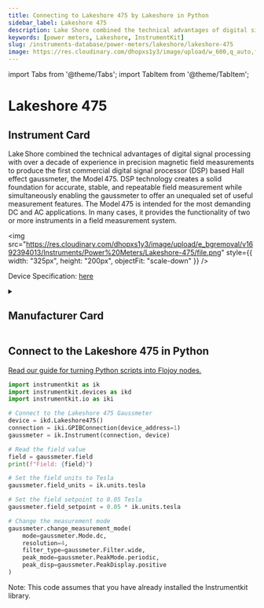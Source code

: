 ```yaml
---
title: Connecting to Lakeshore 475 by Lakeshore in Python
sidebar_label: Lakeshore 475
description: Lake Shore combined the technical advantages of digital signal processing with over a decade of experience in precision magnetic field measurements to produce the first commercial digital signal processor (DSP) based Hall effect gaussmeter, the Model 475. DSP technology creates a solid foundation for accurate, stable, and repeatable field measurement while simultaneously enabling the gaussmeter to offer an unequaled set of useful measurement features. The Model 475 is intended for the most demanding DC and AC applications. In many cases, it provides the functionality of two or more instruments in a field measurement system.
keywords: [power meters, Lakeshore, InstrumentKit]
slug: /instruments-database/power-meters/lakeshore/lakeshore-475
image: https://res.cloudinary.com/dhopxs1y3/image/upload/w_600,q_auto,f_auto/e_bgremoval/v1692394013/Instruments/Power%20Meters/Lakeshore-475/file.jpg
---
```


import Tabs from '@theme/Tabs';
import TabItem from '@theme/TabItem';

# Lakeshore 475

## Instrument Card

<div className="flex">

<div>

Lake Shore combined the technical advantages of digital signal processing with over a decade of experience in precision magnetic field measurements to produce the first commercial digital signal processor (DSP) based Hall effect gaussmeter, the Model 475. DSP technology creates a solid foundation for accurate, stable, and repeatable field measurement while simultaneously enabling the gaussmeter to offer an unequaled set of useful measurement features. The Model 475 is intended for the most demanding DC and AC applications. In many cases, it provides the functionality of two or more instruments in a field measurement system.

</div>

<img src="https://res.cloudinary.com/dhopxs1y3/image/upload/e_bgremoval/v1692394013/Instruments/Power%20Meters/Lakeshore-475/file.png" style={{ width: "325px", height: "200px", objectFit: "scale-down" }} />

</div>

<div className="flex text-center">

<p>Device Specification: <a target="\_blank" href="https://www.optixs.cz/data/ke-stazeni/475_dsp_gaussmeter-d879.pdf">here</a></p>

</div>

<details style={{ marginTop: "15px"}}>
<summary><h2>Manufacturer Card</h2></summary>

<img src="https://res.cloudinary.com/dhopxs1y3/image/upload/v1692813206/Instruments/Vendor%20Logos/Lakeshore_Cryotronics.png" style={{ width: "100%", height: "170px",objectFit: "scale-down" }} />

Supporting advanced scientific research, Lake Shore is a leading global innovator in measurement and control solutions.

<ul>
  <li>Headquarters: Westerville, Ohio, USA</li>
  <li>Yearly Revenue (millions, USD): 21.4</li>
  <li>Vendor Website: <a href="https://www.lakeshore.com/home">here</a></li>
</ul>
</details>

## Connect to the Lakeshore 475 in Python

[Read our guide for turning Python scripts into Flojoy nodes.](https://docs.flojoy.ai/custom-nodes/creating-custom-node/)
<Tabs>
<TabItem value="InstrumentKit" label="InstrumentKit">


```python
import instrumentkit as ik
import instrumentkit.devices as ikd
import instrumentkit.io as iki

# Connect to the Lakeshore 475 Gaussmeter
device = ikd.Lakeshore475()
connection = iki.GPIBConnection(device_address=1)
gaussmeter = ik.Instrument(connection, device)

# Read the field value
field = gaussmeter.field
print(f"Field: {field}")

# Set the field units to Tesla
gaussmeter.field_units = ik.units.tesla

# Set the field setpoint to 0.05 Tesla
gaussmeter.field_setpoint = 0.05 * ik.units.tesla

# Change the measurement mode
gaussmeter.change_measurement_mode(
    mode=gaussmeter.Mode.dc,
    resolution=4,
    filter_type=gaussmeter.Filter.wide,
    peak_mode=gaussmeter.PeakMode.periodic,
    peak_disp=gaussmeter.PeakDisplay.positive
)
```

Note: This code assumes that you have already installed the Instrumentkit library.

</TabItem>
</Tabs>